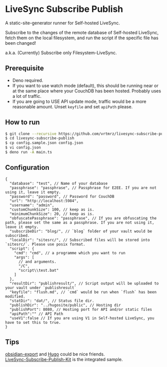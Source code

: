 # LiveSync Subscribe Publish

A static-site-generator runner for Self-hosted LiveSync.

Subscribe to the changes of the remote database of Self-hosted LiveSync, fetch them on the local filesystem, and run the script if the specific file has been changed!

a.k.a. (Currently) Subscribe only Filesystem-LiveSync.

## Prerequisite

- Deno required.
- If you want to use watch mode (default), this should be running near or at the same place where your CouchDB has been hosted.
  Probably uses a lot of traffic.
- If you are going to USE API update mode, traffic would be a more reasonable amount.
  Unset `keyfile` and set `apiPath` please.

## How to run

```sh
$ git clone --recursive https://github.com/vrtmrz/livesync-subscribe-publish
$ cd livesync-subscribe-publish
$ cp config.sample.json config.json
$ vi config.json
$ deno run -A main.ts
```

## Configuration

```jsonc
{
  "database": "test", // Name of your database
  "passphrase": "passphrase", // Passphrase for E2EE. If you are not using it, leave it empty.
  "password": "password", // Password for CouchDB
  "url": "http://localhost:5984",
  "username": "admin",
  "customChunkSize": 100, // keep as is.
  "minimumChunkSize": 20, // keep as is.
  "obfuscatePassphrase": "passphrase", // If you are obfuscating the path, please set the same as a passphrase. If you are not using it, leave it empty.
  "subscribeDir": "blog/", // `blog` folder of your vault would be subscribed.
  "localDir": "sitesrc/", // Subscribed files will be stored into `sitesrc/`. Please use posix format.
  "script": {
    "cmd": "cmd", // a programme which you want to run
    "args": [
      // and arguments.
      "/C",
      "script\\test.bat"
    ]
  },
  "resultDir": "publishresult/", // Script output will be uploaded to your vault under `publishresult`
  "keyfile": "flush.md", // `cmd` would be run when `flush` has been modified.
  "statDir": "dat/", // Status file dir.
  "publishDir": "../hugosite/public", // Hosting dir
  "publishPort": 8080, // Hosting port for API and/or static files
  "apiPath":"" // API Path
  "useV1":false // If you are using V1 in Self-hosted LiveSync, you have to set this to true.
}
```


## Tips
[obsidian-export](https://github.com/zoni/obsidian-export) and [Hugo](https://gohugo.io/) could be nice friends.  
[LiveSync-Subscribe-Publish-Kit](https://github.com/vrtmrz/livesync-subscribe-publish-kit) is the integrated sample.